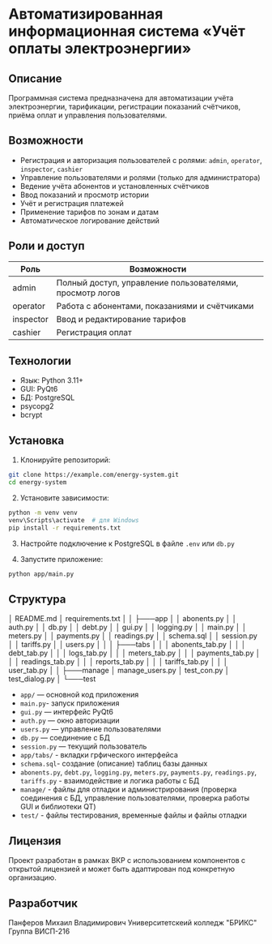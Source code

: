 
# Автоматизированная информационная система «Учёт оплаты электроэнергии»

## Описание
Программная система предназначена для автоматизации учёта электроэнергии, тарификации, регистрации показаний счётчиков, приёма оплат и управления пользователями.

## Возможности
- Регистрация и авторизация пользователей с ролями: `admin`, `operator`, `inspector`, `cashier`
- Управление пользователями и ролями (только для администратора)
- Ведение учёта абонентов и установленных счётчиков
- Ввод показаний и просмотр истории
- Учёт и регистрация платежей
- Применение тарифов по зонам и датам
- Автоматическое логирование действий

## Роли и доступ
| Роль       | Возможности                                                                 |
|------------|------------------------------------------------------------------------------|
| admin      | Полный доступ, управление пользователями, просмотр логов                    |
| operator   | Работа с абонентами, показаниями и счётчиками                                           |
| inspector  | Ввод и редактирование тарифов                                              |
| cashier    | Регистрация оплат                  |

## Технологии
- Язык: Python 3.11+
- GUI: PyQt6
- БД: PostgreSQL
- psycopg2
- bcrypt

## Установка
1. Клонируйте репозиторий:
```bash
git clone https://example.com/energy-system.git
cd energy-system
```

2. Установите зависимости:
```bash
python -m venv venv
venv\Scripts\activate  # для Windows
pip install -r requirements.txt
```

3. Настройте подключение к PostgreSQL в файле `.env` или `db.py`

4. Запустите приложение:
```bash
python app/main.py
```

## Структура

│   README.md
│   requirements.txt
│
│
├───app
│   │   abonents.py
│   │   auth.py
│   │   db.py
│   │   debt.py
│   │   gui.py
│   │   logging.py
│   │   main.py
│   │   meters.py
│   │   payments.py
│   │   readings.py
│   │   schema.sql
│   │   session.py
│   │   tariffs.py
│   │   users.py
│   │
│   ├───tabs
│   │   │   abonents_tab.py
│   │   │   debt_tab.py
│   │   │   logs_tab.py
│   │   │   meters_tab.py
│   │   │   payments_tab.py
│   │   │   readings_tab.py
│   │   │   reports_tab.py
│   │   │   tariffs_tab.py
│   │   │   user_tab.py
│
│
├───manage
│       manage_users.py
│       test_con.py
│       test_dialog.py
│
└───test

- `app/` — основной код приложения
- `main.py`- запуск приложения
- `gui.py` — интерфейс PyQt6
- `auth.py` — окно авторизации
- `users.py` — управление пользователями
- `db.py` — соединение с БД
- `session.py` — текущий пользователь
- `app/tabs/` - вкладки грфического интерфейса
- `schema.sql`- создание (описание) таблиц базы данных
- `abonents.py`, `debt.py`, `logging.py`, `meters.py`, `payments.py`, `readings.py`, `tariffs.py` - взаимодействие и логика работы с БД
- `manage/` - файлы для отладки и администрирования (проверка соединения с БД, управление пользователями, проверка работы GUI и библиотеки QT)
- `test/` - файлы тестирования, временные файлы и файлы отладки

## Лицензия
Проект разработан в рамках ВКР с использованием компонентов c открытой лицензией и может быть адаптирован под конкретную организацию.


## Разработчик
Панферов Михаил Владимирович
Университетскеий колледж "БРИКС"
Группа ВИСП-216